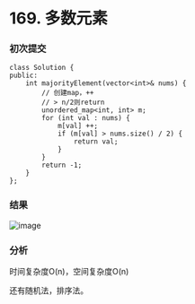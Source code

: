 # 169. 多数元素

### 初次提交
```
class Solution {
public:
    int majorityElement(vector<int>& nums) {
        // 创建map，++
        // > n/2则return
        unordered_map<int, int> m;
        for (int val : nums) {
            m[val] ++;
            if (m[val] > nums.size() / 2) {
                return val;
            }
        }
        return -1;
    }
};
```

### 结果
![image](https://github.com/user-attachments/assets/a9067589-2713-45f7-936b-e622c0eb9543)

### 分析
时间复杂度O(n)，空间复杂度O(n)

还有随机法，排序法。

